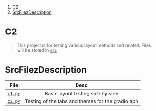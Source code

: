 1. [C2](#c2)
2. [SrcFilezDescription](#srcfilezdescription)

# C2

> This project is for testing various layout methods and related. Files will be stored in [`src`](./src/)

# SrcFilezDescription

|          File          |                       Desc                        |
| :--------------------: | :-----------------------------------------------: |
| [`c1.py`](./src/c1.py) |         Basic layuot testing side by side         |
| [`c2.py`](./src/c2.py) | Testing of the tabs and themes for the gradio app |
